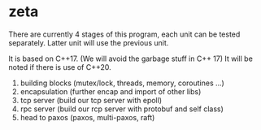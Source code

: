 # zeta

There are currently 4 stages of this program, each unit can be tested separately. Latter unit will use the previous unit.

It is based on C++17. (We will avoid the garbage stuff in C++ 17)
It will be noted if there is use of C++20.

1. building blocks (mutex/lock, threads, memory, coroutines ...)
2. encapsulation (further encap and import of other libs)
3. tcp server (build our tcp server with epoll)
4. rpc server (build our rcp server with protobuf and self class)
5. head to paxos (paxos, multi-paxos, raft)
